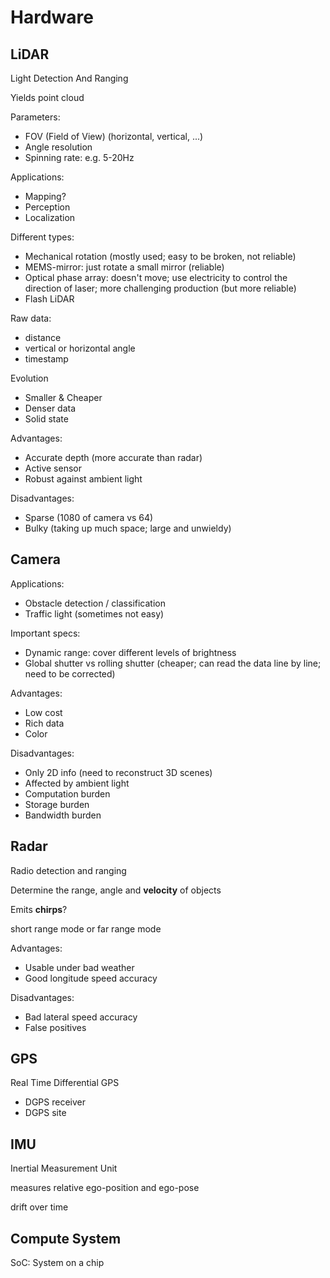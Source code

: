 # Hardware

## LiDAR

Light Detection And Ranging

Yields point cloud

Parameters:

- FOV (Field of View) (horizontal, vertical, ...)
- Angle resolution
- Spinning rate: e.g. 5-20Hz

Applications:

- Mapping?
- Perception
- Localization

Different types:

- Mechanical rotation (mostly used; easy to be broken, not reliable)
- MEMS-mirror: just rotate a small mirror (reliable)
- Optical phase array: doesn't move; use electricity to control the direction of laser; more challenging production (but more reliable)
- Flash LiDAR

Raw data:

- distance
- vertical or horizontal angle
- timestamp

Evolution

- Smaller & Cheaper
- Denser data
- Solid state

Advantages:

- Accurate depth (more accurate than radar)
- Active sensor
- Robust against ambient light

Disadvantages:

- Sparse (1080 of camera vs 64)
- Bulky (taking up much space; large and unwieldy)

## Camera

Applications:

- Obstacle detection / classification
- Traffic light (sometimes not easy)

Important specs:

- Dynamic range: cover different levels of brightness
- Global shutter vs rolling shutter (cheaper; can read the data line by line; need to be corrected)

Advantages:

- Low cost
- Rich data
- Color

Disadvantages:

- Only 2D info (need to reconstruct 3D scenes)
- Affected by ambient light
- Computation burden
- Storage burden
- Bandwidth burden

## Radar

Radio detection and ranging

Determine the range, angle and **velocity** of objects

Emits **chirps**?

short range mode or far range mode

Advantages:

- Usable under bad weather
- Good longitude speed accuracy

Disadvantages:

- Bad lateral speed accuracy
- False positives

## GPS

Real Time Differential GPS

- DGPS receiver
- DGPS site

## IMU

Inertial Measurement Unit

measures relative ego-position and ego-pose

drift over time

## Compute System

SoC: System on a chip